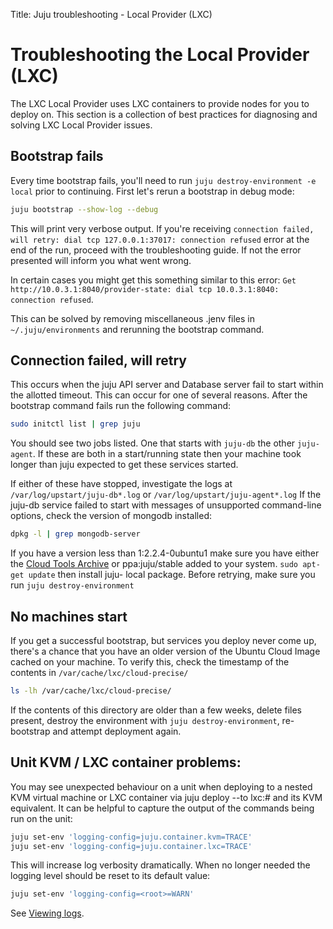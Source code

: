 Title: Juju troubleshooting - Local Provider (LXC)  


# Troubleshooting the Local Provider (LXC)

The LXC Local Provider uses LXC containers to provide nodes for you to deploy
on. This section is a collection of best practices for diagnosing and solving
LXC Local Provider issues.


## Bootstrap fails

Every time bootstrap fails, you'll need to run `juju destroy-environment -e
local` prior to continuing. First let's rerun a bootstrap in debug mode:

```bash
juju bootstrap --show-log --debug
```

This will print very verbose output. If you're receiving `connection failed,
will retry: dial tcp 127.0.0.1:37017: connection refused` error at the end of
the run, proceed with the troubleshooting guide. If not the error presented will 
inform you what went wrong.

In certain cases you might get this something similar to this error: `Get
http://10.0.3.1:8040/provider-state: dial tcp 10.0.3.1:8040: connection
refused`.

This can be solved by removing miscellaneous .jenv files in
`~/.juju/environments` and rerunning the bootstrap command.


## Connection failed, will retry

This occurs when the juju API server and Database server fail to start within
the allotted timeout. This can occur for one of several reasons. After the
bootstrap command fails run the following command:

```bash
sudo initctl list | grep juju
```

You should see two jobs listed. One that starts with `juju-db` the other `juju-
agent`. If these are both in a start/running state then your machine took longer
than juju expected to get these services started.

If either of these have stopped, investigate the logs at 
`/var/log/upstart/juju-db*.log` or `/var/log/upstart/juju-agent*.log` If the 
juju-db service failed to start with messages of unsupported command-line 
options, check the version of mongodb installed:

```bash
dpkg -l | grep mongodb-server
```

If you have a version less than 1:2.2.4-0ubuntu1 make sure you have either the
[Cloud Tools Archive](https://wiki.ubuntu.com/ServerTeam/CloudToolsArchive) or
ppa:juju/stable added to your system. `sudo apt-get update` then install juju-
local package. Before retrying, make sure you run `juju destroy-environment`


## No machines start

If you get a successful bootstrap, but services you deploy never come up,
there's a chance that you have an older version of the Ubuntu Cloud Image 
cached on your machine. To verify this, check the timestamp of the contents in
`/var/cache/lxc/cloud-precise/`

```bash
ls -lh /var/cache/lxc/cloud-precise/
```

If the contents of this directory are older than a few weeks, delete files
present, destroy the environment with `juju destroy-environment`, re-bootstrap
and attempt deployment again.


##  Unit KVM / LXC container problems:

You may see unexpected behaviour on a unit when deploying to a nested KVM
virtual machine or LXC container via juju deploy --to lxc:# and its KVM
equivalent. It can be helpful to capture the output of the commands being run
on the unit:

```bash
juju set-env 'logging-config=juju.container.kvm=TRACE'
juju set-env 'logging-config=juju.container.lxc=TRACE'
```

This will increase log verbosity dramatically. When no longer needed the
logging level should be reset to its default value:

```bash
juju set-env 'logging-config=<root>=WARN'
```

See [Viewing logs](./troubleshooting-logs.html).
